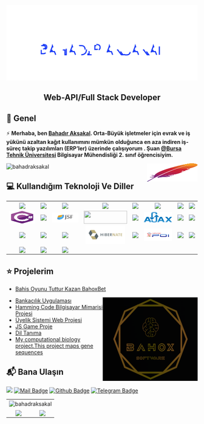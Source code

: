 <link href="https://cdn.jsdelivr.net/npm/bootstrap@5.1.1/dist/css/bootstrap.min.css" rel="stylesheet" integrity="sha384-F3w7mX95PdgyTmZZMECAngseQB83DfGTowi0iMjiWaeVhAn4FJkqJByhZMI3AhiU" crossorigin="anonymous">
<img src="./Bahadr.svg" widht="860px"></img>  

<h2 align="center">Web-API/Full Stack Developer</h2>

## 📖  Genel
⚡ **Merhaba, ben [Bahadır Aksakal](https://www.linkedin.com/in/bahad%C4%B1r-aksakal-360b721b7/). Orta-Büyük işletmeler için evrak ve iş yükünü azaltan kağıt kullanımını mümkün**
**olduğunca en aza indiren iş-süreç takip yazılımları (ERP’ler) üzerinde çalışıyorum . Şuan [@Bursa Tehnik Üniversitesi](https://btu.edu.tr/) Bilgisayar Mühendisliği 2. sınıf öğrencisiyim.**
<p align="left"><img src="https://komarev.com/ghpvc/?username=bahadraksakal&label=Profile%20views&color=ff0f32&style=flat" alt="bahadraksakal" /><img align="right" src="./img/apache.svg" width="134" height="48"/></p>
       
## :computer: Kullandığım Teknoloji Ve Diller
<div>
            <table>
                    <tr>
                        <td align="center" ><img align="center" src="https://img.shields.io/badge/Java-ED8B00?style=for-the-badge&logo=java&logoColor=white"/></td>
                        <td align="center" ><img align="center" src="https://img.shields.io/badge/Java EE-ff6600?style=for-the-badge&logo=java&logoColor=white"/></td>
                <td align="center" ><img align="center" src="https://img.shields.io/badge/Microsoft_Excel-217346?style=for-the-badge&logo=microsoft-excel&logoColor=white"/></td>
                        <td align="center" ><img align="center" src="https://img.shields.io/badge/Selenium-43B02A?style=for-the-badge&logo=Selenium&logoColor=white"/></td>
                        <td align="center"><img align="center" src="https://img.shields.io/badge/MySQL-00000F?style=for-the-badge&logo=mysql&logoColor=white"/></td>
                        <td align="center"><img align="center" src="https://img.shields.io/badge/.NET-512BD4?style=for-the-badge&logo=dotnet&logoColor=white"/></td>
                        <td align="center"><img align="center" src="https://img.shields.io/badge/Python-FFD43B?style=for-the-badge&logo=python&logoColor=darkgreen"/></td>
                        <td  align="center" ><img align="center" src="https://img.shields.io/badge/c-%2300599C.svg?style=for-the-badge&logo=c&logoColor=white"/></td>
                    </tr>
                    <tr>
                        <td align="center"><img align="center" src="./csharp-original.svg" width="104" height="34"/></td>                        
                        <td align="center"><img align="center" src="https://img.shields.io/badge/css3-%231572B6.svg?style=for-the-badge&logo=css3&logoColor=white"/></td>
                        <td align="center"><img align="center" src="./img/javaSF.png" width="104" height="26" /></td>
<td align="center"><img align="center" src="https://www.primefaces.org/showcase/javax.faces.resource/images/primefaces-logo.svg.xhtml?ln=showcase" width="114" height="34"/></td>
                        <td align="center"><img align="center" src="https://img.shields.io/badge/jQuery-0769AD?style=for-the-badge&logo=jquery&logoColor=white"/></td>
                        <td align="center"><img align="center" src="./img/ajax.svg" width="104" height="28" /></td>
                      <td align="center"><img align="center" src="https://img.shields.io/badge/bootstrap-%23563D7C.svg?style=for-the-badge&logo=bootstrap&logoColor=white"/></td>
                        <td align="center"><img align="center" src="https://img.shields.io/badge/HTML5-E34F26?style=for-the-badge&logo=html5&logoColor=white" /></td>
                    </tr>
                    <tr>
               <td align="center" ><img align="center" src="https://img.shields.io/badge/javascript-%23323330.svg?style=for-the-badge&logo=javascript&logoColor=%23F7DF1E"/></td>
                        <td align="center" ><img align="center" src="https://img.shields.io/badge/spring-%236DB33F.svg?style=for-the-badge&logo=spring&logoColor=white"/></td>
            <td align="center" ><img align="center" src="https://img.shields.io/badge/NetBeansIDE-1B6AC6.svg?style=for-the-badge&logo=apache-netbeans-ide&logoColor=white"/></td>
                        <td align="center" ><img align="center" src="./img/hibernate.svg" width="104" height="48"/></td>
                        <td align="center"><img align="center" src="https://img.shields.io/badge/TypeScript-007ACC?style=for-the-badge&logo=typescript&logoColor=white"/></td>
                        <td align="center"><img align="center" src="./img/ApachePOI.svg" width="114" height="34"/></td>
                        <td align="center"><img align="center" src="https://img.shields.io/badge/angular-%23DD0031.svg?style=for-the-badge&logo=angular&logoColor=white"/></td>
                        <td align="center"><img align="center" src="https://img.shields.io/badge/Node.js-339933?style=for-the-badge&logo=nodedotjs&logoColor=white"/></td>
                    </tr>  
                   <tr>
                  <td align="center" ><img align="center" src="https://img.shields.io/badge/Apache%20Maven-C71A36?style=for-the-badge&logo=Apache%20Maven&logoColor=white"/></td>
                        <td align="center" ><img align="center" src="https://img.shields.io/badge/MongoDB-white?style=for-the-badge&logo=mongodb&logoColor=4EA94B"/></td>
                 <td align="center" ><img align="center" src="https://img.shields.io/badge/VS_Code-0078D4?style=for-the-badge&logo=visual%20studio%20code&logoColor=white"/></td>
                        <td align="center" ><img align="center" /></td>
                        <td align="center"><img align="center" /></td>
                        <td align="center"><img align="center" /></td>
                        <td align="center"><img align="center" /></td>
                        <td align="center"><img align="center" /></td>
                    </tr> 
            </table>
</div>
           

 ## ⭐ Projelerim 
* [Bahis Oyunu Tuttur Kazan BahoxBet](https://github.com/bahadraksakal/Bahis-Oyunu-Tuttur-Kazan-BahoxBet)
  <p align="left"><img align="right" src="bahox_logo.svg" width="250" height="220"/></p>
* [Bankacılık Uygulaması](https://github.com/bahadraksakal/Java_Bahar_Donemi_Proje) 
* [Hamming Code Bilgisayar Mimarisi Projesi](https://github.com/bahadraksakal/Hamming-Code-Genarator-With-Gui-2.-Sinif-Bilgisayar-Mimarisi-Dersi-Proje-Odevi)
* [Üyelik Sistemi Web Projesi](https://github.com/bahadraksakal/Uyelik_Sistemi_Projesi_JSF_2.3)  
* [JS Game Proje](https://github.com/bahadraksakal/WepProgramlamaProje-JSGAME-MUTANT-KARINCA)  
* [Dil Tanıma](https://github.com/bahadraksakal/Guz_Donemi_Projem_1.Sinif-) 
* [My computational biology project.This project maps gene sequences](https://github.com/bahadraksakal/Java_HBG_Project) 


## 📬 Bana Ulaşın
[![](https://img.shields.io/badge/linkedin-%230077B5.svg?&style=for-the-badge&logo=linkedin&logoColor=white)](https://www.linkedin.com/in/bahad%C4%B1r-aksakal-360b721b7/)
[![Mail Badge](https://img.shields.io/badge/email-c14438?style=for-the-badge&logo=Gmail&logoColor=white&link=mailto:bahadraksakal201@gmail.com)](mailto:bahadraksakal201@gmail.com)
[![Github Badge](https://img.shields.io/badge/github-333?style=for-the-badge&logo=github&logoColor=white)](https://github.com/bahadraksakal)       [![Telegram Badge](https://img.shields.io/badge/Telegram-2CA5E0?style=for-the-badge&logo=telegram&logoColor=white)](https://t.me/bahadr_aksakal)  
<div class="container" style="align-items: center">
            <table class="table table-striped table-bordered table-hover">
                <tbody>
                    <tr>
                        <td colspan="2" align="center"><img align="center" src="https://github-readme-stats.vercel.app/api/top-langs?username=bahadraksakal&show_icons=true&cache_seconds=1800&locale=en&layout=compact" alt="bahadraksakal" /></td>
                    </tr>
                    <tr>
                        <td align="center"><img align="center" src="https://github-readme-stats.vercel.app/api?username=bahadraksakal&show_icons=true&theme=tokyonight" /></td>
                        <td align="center"><img align="center"src="https://github-readme-streak-stats.herokuapp.com/?user=bahadraksakal&theme=tokyonight" /></td>              
                    </tr>                   
                </tbody>
            </table>
</div>

